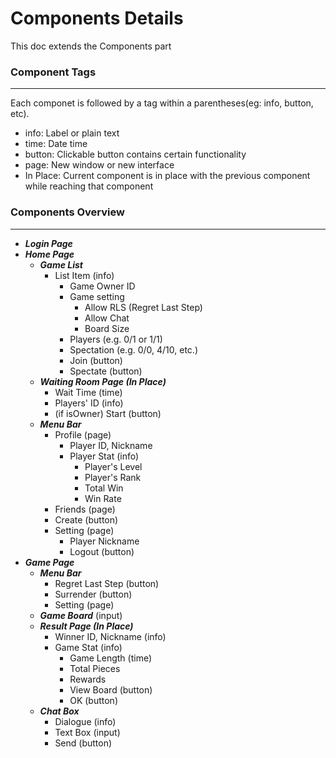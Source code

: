 # Components Details
This doc extends the Components part
### Component Tags
---
Each componet is followed by a tag within a parentheses(eg: info, button, etc). <br>
- info: Label or plain text
- time: Date time
- button: Clickable button contains certain functionality 
- page: New window or new interface
- In Place: Current component is in place with the previous component while reaching that component

### Components Overview
---
- ***Login Page***
- ***Home Page***
  - ***Game List***
    - List Item (info)
      - Game Owner ID 
      - Game setting 
        - Allow RLS (Regret Last Step) 
        - Allow Chat 
        - Board Size 
      - Players (e.g. 0/1 or 1/1) 
      - Spectation (e.g. 0/0, 4/10, etc.) 
      - Join (button)
      - Spectate (button)
  - ***Waiting Room Page (In Place)***
    - Wait Time (time)
    - Players' ID (info)
    - (if isOwner) Start (button)
  - ***Menu Bar***
    - Profile (page) 
      - Player ID, Nickname
      - Player Stat (info)
        - Player's Level
        - Player's Rank
        - Total Win
        - Win Rate
    - Friends (page)
    - Create (button)
    - Setting (page)
      - Player Nickname
      - Logout (button)
- ***Game Page***
  - ***Menu Bar***
    - Regret Last Step (button)
    - Surrender (button)
    - Setting (page)
  - ***Game Board*** (input)
  - ***Result Page (In Place)***
    - Winner ID, Nickname (info)
    - Game Stat (info)
      - Game Length (time)
      - Total Pieces
      - Rewards
      - View Board (button)
      - OK (button)
  - ***Chat Box***
    - Dialogue (info)
    - Text Box (input)
    - Send (button)
